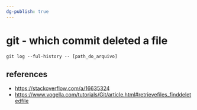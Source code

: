 ```yaml
---
dg-publish: true
---
```

# git - which commit deleted a file

```shell
git log --ful-history -- [path_do_arquivo]
```


## references

- <https://stackoverflow.com/a/16635324>
- <https://www.vogella.com/tutorials/Git/article.html#retrievefiles_finddeletedfile>